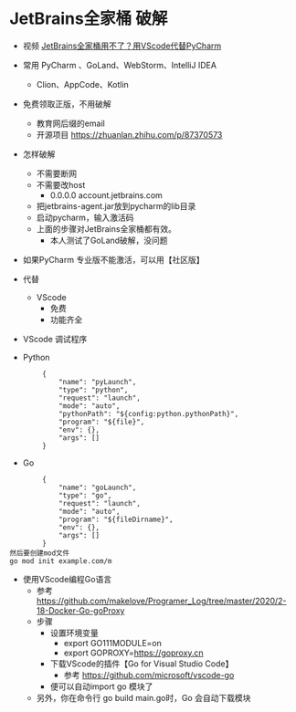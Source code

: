 # JetBrains全家桶 破解

- 视频  [JetBrains全家桶用不了？用VScode代替PyCharm](https://www.bilibili.com/video/av90073564/)

- 常用 PyCharm 、GoLand、WebStorm、IntelliJ IDEA
    - Clion、AppCode、Kotlin
- 免费领取正版，不用破解
    - 教育网后缀的email
    - 开源项目 https://zhuanlan.zhihu.com/p/87370573

- 怎样破解
    - 不需要断网
    - 不需要改host
        - 0.0.0.0 account.jetbrains.com
    - 把jetbrains-agent.jar放到pycharm的lib目录
    - 启动pycharm，输入激活码
    - 上面的步骤对JetBrains全家桶都有效。
        - 本人测试了GoLand破解，没问题

- 如果PyCharm 专业版不能激活，可以用【社区版】

- 代替
    - VScode
        - 免费
        - 功能齐全

- VScode 调试程序
- Python
```
        {
            "name": "pyLaunch",
            "type": "python",
            "request": "launch",
            "mode": "auto",
            "pythonPath": "${config:python.pythonPath}",
            "program": "${file}",
            "env": {},
            "args": []
        }
```

- Go
```
        {
            "name": "goLaunch",
            "type": "go",
            "request": "launch",
            "mode": "auto",
            "program": "${fileDirname}",
            "env": {},
            "args": []
        }
然后要创建mod文件
go mod init example.com/m
```

- 使用VScode编程Go语言
    - 参考 https://github.com/makelove/Programer_Log/tree/master/2020/2-18-Docker-Go-goProxy
    - 步骤
        - 设置环境变量
            - export GO111MODULE=on
            - export GOPROXY=https://goproxy.cn
        - 下载VScode的插件【Go for Visual Studio Code】
            - 参考 https://github.com/microsoft/vscode-go
        - 便可以自动import go 模块了
    - 另外，你在命令行 go build main.go时，Go 会自动下载模块